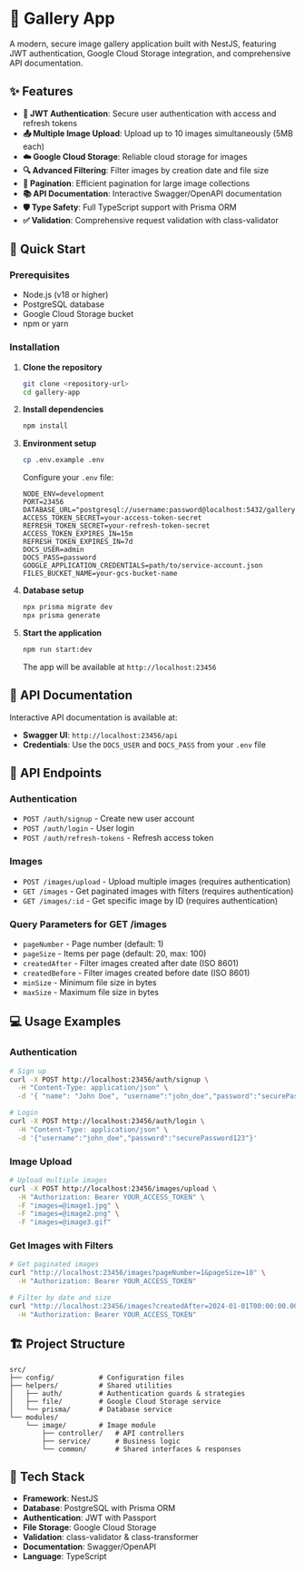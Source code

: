 # 📸 Gallery App

A modern, secure image gallery application built with NestJS, featuring JWT authentication, Google Cloud Storage integration, and comprehensive API documentation.

## ✨ Features

- **🔐 JWT Authentication**: Secure user authentication with access and refresh tokens
- **📤 Multiple Image Upload**: Upload up to 10 images simultaneously (5MB each)
- **☁️ Google Cloud Storage**: Reliable cloud storage for images
- **🔍 Advanced Filtering**: Filter images by creation date and file size
- **📄 Pagination**: Efficient pagination for large image collections
- **📚 API Documentation**: Interactive Swagger/OpenAPI documentation
- **🛡️ Type Safety**: Full TypeScript support with Prisma ORM
- **✅ Validation**: Comprehensive request validation with class-validator

## 🚀 Quick Start

### Prerequisites

- Node.js (v18 or higher)
- PostgreSQL database
- Google Cloud Storage bucket
- npm or yarn

### Installation

1. **Clone the repository**

   ```bash
   git clone <repository-url>
   cd gallery-app
   ```

2. **Install dependencies**

   ```bash
   npm install
   ```

3. **Environment setup**

   ```bash
   cp .env.example .env
   ```

   Configure your `.env` file:

   ```env
   NODE_ENV=development
   PORT=23456
   DATABASE_URL="postgresql://username:password@localhost:5432/gallery_db"
   ACCESS_TOKEN_SECRET=your-access-token-secret
   REFRESH_TOKEN_SECRET=your-refresh-token-secret
   ACCESS_TOKEN_EXPIRES_IN=15m
   REFRESH_TOKEN_EXPIRES_IN=7d
   DOCS_USER=admin
   DOCS_PASS=password
   GOOGLE_APPLICATION_CREDENTIALS=path/to/service-account.json
   FILES_BUCKET_NAME=your-gcs-bucket-name
   ```

4. **Database setup**

   ```bash
   npx prisma migrate dev
   npx prisma generate
   ```

5. **Start the application**

   ```bash
   npm run start:dev
   ```

   The app will be available at `http://localhost:23456`

## 📖 API Documentation

Interactive API documentation is available at:

- **Swagger UI**: `http://localhost:23456/api`
- **Credentials**: Use the `DOCS_USER` and `DOCS_PASS` from your `.env` file

## 🔗 API Endpoints

### Authentication

- `POST /auth/signup` - Create new user account
- `POST /auth/login` - User login
- `POST /auth/refresh-tokens` - Refresh access token

### Images

- `POST /images/upload` - Upload multiple images (requires authentication)
- `GET /images` - Get paginated images with filters (requires authentication)
- `GET /images/:id` - Get specific image by ID (requires authentication)

### Query Parameters for GET /images

- `pageNumber` - Page number (default: 1)
- `pageSize` - Items per page (default: 20, max: 100)
- `createdAfter` - Filter images created after date (ISO 8601)
- `createdBefore` - Filter images created before date (ISO 8601)
- `minSize` - Minimum file size in bytes
- `maxSize` - Maximum file size in bytes

## 💻 Usage Examples

### Authentication

```bash
# Sign up
curl -X POST http://localhost:23456/auth/signup \
  -H "Content-Type: application/json" \
  -d '{ "name": "John Doe", "username":"john_doe","password":"securePassword123"}'

# Login
curl -X POST http://localhost:23456/auth/login \
  -H "Content-Type: application/json" \
  -d '{"username":"john_doe","password":"securePassword123"}'
```

### Image Upload

```bash
# Upload multiple images
curl -X POST http://localhost:23456/images/upload \
  -H "Authorization: Bearer YOUR_ACCESS_TOKEN" \
  -F "images=@image1.jpg" \
  -F "images=@image2.png" \
  -F "images=@image3.gif"
```

### Get Images with Filters

```bash
# Get paginated images
curl "http://localhost:23456/images?pageNumber=1&pageSize=10" \
  -H "Authorization: Bearer YOUR_ACCESS_TOKEN"

# Filter by date and size
curl "http://localhost:23456/images?createdAfter=2024-01-01T00:00:00.000Z&minSize=1024" \
  -H "Authorization: Bearer YOUR_ACCESS_TOKEN"
```

## 🏗️ Project Structure

```
src/
├── config/           # Configuration files
├── helpers/          # Shared utilities
│   ├── auth/         # Authentication guards & strategies
│   ├── file/         # Google Cloud Storage service
│   └── prisma/       # Database service
└── modules/
    └── image/        # Image module
        ├── controller/   # API controllers
        ├── service/      # Business logic
        └── common/       # Shared interfaces & responses
```

## 🔧 Tech Stack

- **Framework**: NestJS
- **Database**: PostgreSQL with Prisma ORM
- **Authentication**: JWT with Passport
- **File Storage**: Google Cloud Storage
- **Validation**: class-validator & class-transformer
- **Documentation**: Swagger/OpenAPI
- **Language**: TypeScript
